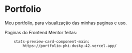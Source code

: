 # Portfolio
Meu portfolio, para visualização das minhas paginas e uso.

Paginas do Frontend Mentor feitas:


        stats-preview-card-component-main:
            https://portfolio-phi-dusky-42.vercel.app/
